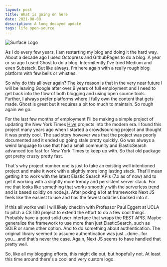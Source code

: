 ```yaml
---
layout: post
title: What is going on here
date: 2021-08-08
description: A long decayed update
tags: life open-source
---
```


![Surface Logo](/academic-site/assets/img/surface.png)

As I do every few years, I am restarting my blog and doing it the hard way.
About a decade ago I used Octopress and GithubPages to do a blog.  A year or so
ago I used Ghost to do a blog.  Intermitently I've tried Medium and even
Substack.  But like always, i'm here again with a really rough blog platform
with few bells or whistles.

So why do this all over again?  The key reason is that in the very near future
I will be leaving Google after over 9 years of full employment and I need to
get back into the flow of both blogging and using open source tools.  Further,
I always prefer platforms where I fully own the content that gets made.  Ghost
is great but it requires a bit too much to maintain.  So rough again we go.

For the last few months of employment I'll be making a simple project of
updating the New York Times [Hive](https://github.com/nytlabs/hive) projects
into the modern era.  I found this project many years ago when I started a
crowdsourcing project and thought it was pretty cool.  The sad story however
was that the project was poorly documented and it ended up going stale pretty
quickly.  Go was always a weird language to use that had a small community and
ElasticSearch advanced too fast for New York Times to keep up with.  So that
old package got pretty crusty pretty fast.

That's why project number one is just to take an existing well intentioned
project and make it work with a slightly more long lasting stack.  That'll mean
getting it to work with the latest Elastic Search APIs (7.x as of now) and to
get it working with a slightly more trendy and persistent server stack.  For me
that looks like something that works smoothly with the serverless trend and is
based solidly on node.js.  After poking a lot at frameworks Next JS feels like the easiest to use and has the fewest oddities backed into it.

If this all works well I will likely checkin with Professor Paul Eggert at UCLA
to pitch a CS 130 project to extend the effort to do a few cool things.
Probably have a good solid user interface that wraps the REST APIS.  Maybe
generalize the framework to use more than just ElasticSearch, such as SOLR or
some other option.  And to do something about authentication.  The original
library seemed to assume authentication was just...done...for you....and that's
never the case.  Again, Next JS seems to have handled that pretty well.

So, like all my blogging efforts, this might die out, but hopefully not.  At least this time around there's a cool and very custom logo.
